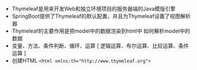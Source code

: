 + Thymeleaf是用来开发Web和独立环境项目的服务器端的Java模版引擎
+ SpringBoot提供了Thymeleaf的默认配置，并且为Thymeleaf设置了视图解析器
+ Thymeleaf的主要作用是把model中的数据渲染到html中 如何解析model中的数据
+ 变量、方法、条件判断、循环、运算 [ 逻辑运算、布尔运算、比较运算、条件运算 ]
+ 创建HTML `<html xmlns:th="http://www.thymeleaf.org">`